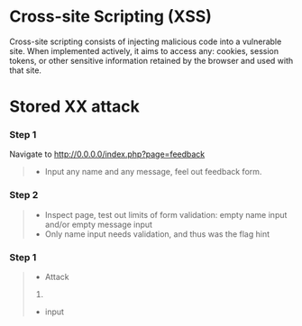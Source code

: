 # Cross-site Scripting (XSS)
Cross-site scripting consists of injecting malicious code into a vulnerable site. When implemented actively, it aims to access any: cookies, session tokens, or other sensitive information retained by the browser and used with that site.  

# Stored XX attack

### Step 1
Navigate to http://0.0.0.0/index.php?page=feedback
> * Input any name and any message, feel out feedback form.  

### Step 2
> * Inspect page, test out limits of form validation: empty name input and/or empty message input  
> * Only name input needs validation, and thus was the flag hint  

### Step 1
> * Attack
> 1. <script>alert()</script>
> * input <script>al in name field  
**The flag is : 0FBB54BBF7D099713CA4BE297E1BC7DA0173D8B3C21C1811B916A3A86652724E**

* https://owasp.org/www-community/attacks/xss/